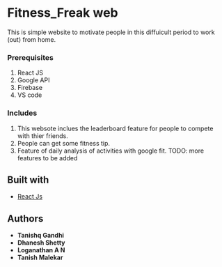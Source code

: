 # Fitness_Freak web
This is simple website to motivate people in this diffuicult period to work (out) from home.

### Prerequisites
1) React JS 
2) Google API
3) Firebase
4) VS code


### Includes
1) This websote inclues the leaderboard feature for people to compete with thier friends.
2) People can get some fitness tip.
3) Feature of daily analysis of activities with google fit.
TODO: more features to be added



 ## Built with
 
* [React Js](https://reactjs.org/)


## Authors

* **Tanishq Gandhi**
* **Dhanesh Shetty**
* **Loganathan A N**
* **Tanish Malekar**
